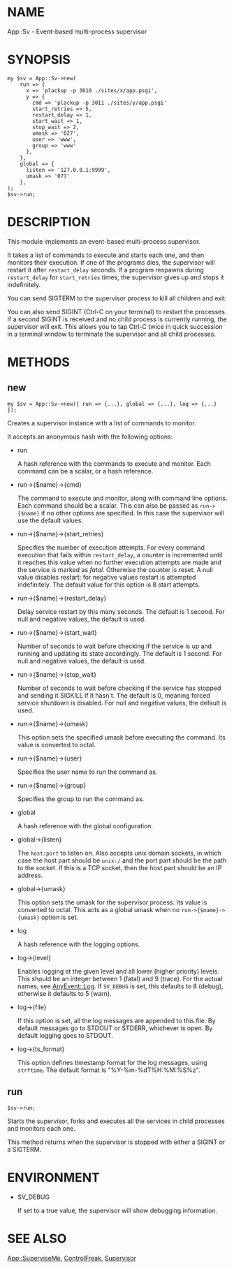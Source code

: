 # NAME

App::Sv - Event-based multi-process supervisor

# SYNOPSIS

    my $sv = App::Sv->new(
        run => {
          x => 'plackup -p 3010 ./sites/x/app.psgi',
          y => {
            cmd => 'plackup -p 3011 ./sites/y/app.psgi'
            start_retries => 5,
            restart_delay => 1,
            start_wait => 1,
            stop_wait => 2,
            umask => '027',
            user => 'www',
            group => 'www'
          },
        },
        global => {
          listen => '127.0.0.1:9999',
          umask => '077'
        },
    );
    $sv->run;



# DESCRIPTION

This module implements an event-based multi-process supervisor.

It takes a list of commands to execute and starts each one, and then monitors
their execution. If one of the programs dies, the supervisor will restart it
after `restart_delay` seconds. If a program respawns during `restart_delay`
for `start_retries` times, the supervisor gives up and stops it indefinitely.

You can send SIGTERM to the supervisor process to kill all children and exit.

You can also send SIGINT (Ctrl-C on your terminal) to restart the processes. If
a second SIGINT is received and no child process is currently running, the
supervisor will exit. This allows you to tap Ctrl-C twice in quick succession
in a terminal window to terminate the supervisor and all child processes.



# METHODS

## new

    my $sv = App::Sv->new({ run => {...}, global => {...}, log => {...} });

Creates a supervisor instance with a list of commands to monitor.

It accepts an anonymous hash with the following options:

- run

    A hash reference with the commands to execute and monitor. Each command can be
    a scalar, or a hash reference.

- run->{$name}->{cmd}

    The command to execute and monitor, along with command line options. Each
    command should be a scalar. This can also be passed as `run->{$name}` if
    no other options are specified. In this case the supervisor will use the
    default values.

- run->{$name}->{start\_retries}

    Specifies the number of execution attempts. For every command execution that
    fails within `restart_delay`, a counter is incremented until it reaches this
    value when no further execution attempts are made and the service is marked as 
    _fatal_. Otherwise the counter is reset. A null value disables restart; for 
    negative values restart is attempted indefinitely. The default value for this
    option is 8 start attempts.

- run->{$name}->{restart\_delay}

    Delay service restart by this many seconds. The default is 1 second. For null
    and negative values, the default is used.

- run->{$name}->{start\_wait}

    Number of seconds to wait before checking if the service is up and running and
    updating its state accordingly. The default is 1 second. For null and negative
    values, the default is used.

- run->{$name}->{stop\_wait}

    Number of seconds to wait before checking if the service has stopped and
    sending it SIGKILL if it hasn't. The default is 0, meaning forced service
    shutdown is disabled. For null and negative values, the default is used.

- run->{$name}->{umask}

    This option sets the specified umask before executing the command. Its value is
    converted to octal.

- run->{$name}->{user}

    Specifies the user name to run the command as.

- run->{$name}->{group}

    Specifies the group to run the command as.

- global

    A hash reference with the global configuration.

- global->{listen}

    The `host:port` to listen on. Also accepts unix domain sockets, in which case
    the host part should be `unix:/` and the port part should be the path to the
    socket. If this is a TCP socket, then the host part should be an IP address.

- global->{umask}

    This option sets the umask for the supervisor process. Its value is converted
    to octal. This acts as a global umask when no `run->{$name}->{umask}`
    option is set.

- log

    A hash reference with the logging options.

- log->{level}

    Enables logging at the given level and all lower (higher priority) levels. This
    should be an integer between 1 (fatal) and 9 (trace). For the actual names, see
    [AnyEvent::Log](http://search.cpan.org/perldoc?AnyEvent::Log). If `SV_DEBUG` is set, this defaults to 8 (debug), otherwise
    it defaults to 5 (warn).

- log->{file}

    If this option is set, all the log messages are appended to this file. By
    default messages go to STDOUT or STDERR, whichever is open. By default logging
    goes to STDOUT.

- log->{ts\_format}

    This option defines timestamp format for the log messages, using `strftime`.
    The default format is "%Y-%m-%dT%H:%M:%S%z".

## run

    $sv->run;

Starts the supervisor, forks and executes all the services in child processes
and monitors each one.

This method returns when the supervisor is stopped with either a SIGINT or a
SIGTERM.

# ENVIRONMENT

- SV\_DEBUG 

    If set to a true value, the supervisor will show debugging information.

# SEE ALSO

[App::SuperviseMe](http://search.cpan.org/perldoc?App::SuperviseMe), [ControlFreak](http://search.cpan.org/perldoc?ControlFreak), [Supervisor](http://search.cpan.org/perldoc?Supervisor)
